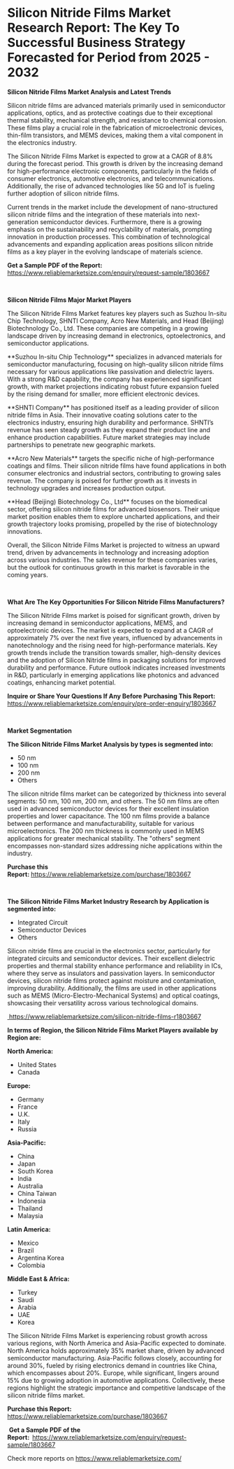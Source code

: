 <p><h1>Silicon Nitride Films Market Research Report: The Key To Successful Business Strategy Forecasted for Period from 2025 - 2032</h1></p><p><strong>Silicon Nitride Films Market Analysis and Latest Trends</strong></p>
<p><p>Silicon nitride films are advanced materials primarily used in semiconductor applications, optics, and as protective coatings due to their exceptional thermal stability, mechanical strength, and resistance to chemical corrosion. These films play a crucial role in the fabrication of microelectronic devices, thin-film transistors, and MEMS devices, making them a vital component in the electronics industry.</p><p>The Silicon Nitride Films Market is expected to grow at a CAGR of 8.8% during the forecast period. This growth is driven by the increasing demand for high-performance electronic components, particularly in the fields of consumer electronics, automotive electronics, and telecommunications. Additionally, the rise of advanced technologies like 5G and IoT is fueling further adoption of silicon nitride films.</p><p>Current trends in the market include the development of nano-structured silicon nitride films and the integration of these materials into next-generation semiconductor devices. Furthermore, there is a growing emphasis on the sustainability and recyclability of materials, prompting innovation in production processes. This combination of technological advancements and expanding application areas positions silicon nitride films as a key player in the evolving landscape of materials science.</p></p>
<p><strong>Get a Sample PDF of the Report:&nbsp;</strong> <a href="https://www.reliablemarketsize.com/enquiry/request-sample/1803667?utm_campaign=2747&utm_medium=2&utm_source=Github&utm_content=ia&utm_term=01042025&utm_id=silicon-nitride-films">https://www.reliablemarketsize.com/enquiry/request-sample/1803667</a></p>
<p>&nbsp;</p>
<p><strong>Silicon Nitride Films Major Market Players</strong></p>
<p><p>The Silicon Nitride Films Market features key players such as Suzhou In-situ Chip Technology, SHNTI Company, Acro New Materials, and Head (Beijing) Biotechnology Co., Ltd. These companies are competing in a growing landscape driven by increasing demand in electronics, optoelectronics, and semiconductor applications.</p><p>**Suzhou In-situ Chip Technology** specializes in advanced materials for semiconductor manufacturing, focusing on high-quality silicon nitride films necessary for various applications like passivation and dielectric layers. With a strong R&D capability, the company has experienced significant growth, with market projections indicating robust future expansion fueled by the rising demand for smaller, more efficient electronic devices.</p><p>**SHNTI Company** has positioned itself as a leading provider of silicon nitride films in Asia. Their innovative coating solutions cater to the electronics industry, ensuring high durability and performance. SHNTI’s revenue has seen steady growth as they expand their product line and enhance production capabilities. Future market strategies may include partnerships to penetrate new geographic markets.</p><p>**Acro New Materials** targets the specific niche of high-performance coatings and films. Their silicon nitride films have found applications in both consumer electronics and industrial sectors, contributing to growing sales revenue. The company is poised for further growth as it invests in technology upgrades and increases production output.</p><p>**Head (Beijing) Biotechnology Co., Ltd** focuses on the biomedical sector, offering silicon nitride films for advanced biosensors. Their unique market position enables them to explore uncharted applications, and their growth trajectory looks promising, propelled by the rise of biotechnology innovations.</p><p>Overall, the Silicon Nitride Films Market is projected to witness an upward trend, driven by advancements in technology and increasing adoption across various industries. The sales revenue for these companies varies, but the outlook for continuous growth in this market is favorable in the coming years.</p></p>
<p>&nbsp;</p>
<p><strong>What Are The Key Opportunities For Silicon Nitride Films Manufacturers?</strong></p>
<p><p>The Silicon Nitride Films market is poised for significant growth, driven by increasing demand in semiconductor applications, MEMS, and optoelectronic devices. The market is expected to expand at a CAGR of approximately 7% over the next five years, influenced by advancements in nanotechnology and the rising need for high-performance materials. Key growth trends include the transition towards smaller, high-density devices and the adoption of Silicon Nitride films in packaging solutions for improved durability and performance. Future outlook indicates increased investments in R&D, particularly in emerging applications like photonics and advanced coatings, enhancing market potential.</p></p>
<p><strong>Inquire or Share Your Questions If Any Before Purchasing This Report:</strong> <a href="https://www.reliablemarketsize.com/enquiry/pre-order-enquiry/1803667?utm_campaign=2747&utm_medium=2&utm_source=Github&utm_content=ia&utm_term=01042025&utm_id=silicon-nitride-films">https://www.reliablemarketsize.com/enquiry/pre-order-enquiry/1803667</a></p>
<p>&nbsp;</p>
<p><strong>Market Segmentation</strong></p>
<p><strong>The Silicon Nitride Films Market Analysis by types is segmented into:</strong></p>
<p><ul><li>50 nm</li><li>100 nm</li><li>200 nm</li><li>Others</li></ul></p>
<p><p>The silicon nitride films market can be categorized by thickness into several segments: 50 nm, 100 nm, 200 nm, and others. The 50 nm films are often used in advanced semiconductor devices for their excellent insulation properties and lower capacitance. The 100 nm films provide a balance between performance and manufacturability, suitable for various microelectronics. The 200 nm thickness is commonly used in MEMS applications for greater mechanical stability. The "others" segment encompasses non-standard sizes addressing niche applications within the industry.</p></p>
<p><strong>Purchase this Report:&nbsp;</strong><a href="https://www.reliablemarketsize.com/purchase/1803667?utm_campaign=2747&utm_medium=2&utm_source=Github&utm_content=ia&utm_term=01042025&utm_id=silicon-nitride-films">https://www.reliablemarketsize.com/purchase/1803667</a></p>
<p>&nbsp;</p>
<p><strong>The Silicon Nitride Films Market Industry Research by Application is segmented into:</strong></p>
<p><ul><li>Integrated Circuit</li><li>Semiconductor Devices</li><li>Others</li></ul></p>
<p><p>Silicon nitride films are crucial in the electronics sector, particularly for integrated circuits and semiconductor devices. Their excellent dielectric properties and thermal stability enhance performance and reliability in ICs, where they serve as insulators and passivation layers. In semiconductor devices, silicon nitride films protect against moisture and contamination, improving durability. Additionally, the films are used in other applications such as MEMS (Micro-Electro-Mechanical Systems) and optical coatings, showcasing their versatility across various technological domains.</p></p>
<p><a href="https://www.reliablemarketsize.com/silicon-nitride-films-r1803667?utm_campaign=2747&utm_medium=2&utm_source=Github&utm_content=ia&utm_term=01042025&utm_id=silicon-nitride-films">&nbsp;https://www.reliablemarketsize.com/silicon-nitride-films-r1803667</a></p>
<p><strong>In terms of Region, the Silicon Nitride Films Market Players available by Region are:</strong></p>
<p>
    <p> <strong> North America: </strong>
        <ul>
            <li>United States</li>
            <li>Canada</li>
        </ul>
        </p> 
    <p> <strong> Europe: </strong>
        <ul>
            <li>Germany</li>
            <li>France</li>
            <li>U.K.</li>
            <li>Italy</li>
            <li>Russia</li>
        </ul>
        </p> 
    <p> <strong> Asia-Pacific: </strong>
        <ul>
            <li>China</li>
            <li>Japan</li>
            <li>South Korea</li>
            <li>India</li>
            <li>Australia</li>
            <li>China Taiwan</li>
            <li>Indonesia</li>
            <li>Thailand</li>
            <li>Malaysia</li>
        </ul>
        </p> 
    <p> <strong> Latin America: </strong>
        <ul>
            <li>Mexico</li>
            <li>Brazil</li>
            <li>Argentina Korea</li>
            <li>Colombia</li>
        </ul>
        </p> 
    <p> <strong> Middle East & Africa: </strong>
        <ul>
            <li>Turkey</li>
            <li>Saudi</li>
            <li>Arabia</li>
            <li>UAE</li>
            <li>Korea</li>
        </ul>
    </p>
    </p>
<p><p>The Silicon Nitride Films Market is experiencing robust growth across various regions, with North America and Asia-Pacific expected to dominate. North America holds approximately 35% market share, driven by advanced semiconductor manufacturing. Asia-Pacific follows closely, accounting for around 30%, fueled by rising electronics demand in countries like China, which encompasses about 20%. Europe, while significant, lingers around 15% due to growing adoption in automotive applications. Collectively, these regions highlight the strategic importance and competitive landscape of the silicon nitride films market.</p></p>
<p><strong>Purchase this Report: </strong><a href="https://www.reliablemarketsize.com/purchase/1803667?utm_campaign=2747&utm_medium=2&utm_source=Github&utm_content=ia&utm_term=01042025&utm_id=silicon-nitride-films">https://www.reliablemarketsize.com/purchase/1803667</a></p>
<p>&nbsp;<strong>Get a Sample PDF of the Report:&nbsp;&nbsp;</strong><a href="https://www.reliablemarketsize.com/enquiry/request-sample/1803667?utm_campaign=2747&utm_medium=2&utm_source=Github&utm_content=ia&utm_term=01042025&utm_id=silicon-nitride-films">https://www.reliablemarketsize.com/enquiry/request-sample/1803667</a></p>
<p><strong></strong></p>
<p>Check more reports on <a href="https://www.reliablemarketsize.com/?utm_campaign=2747&utm_medium=2&utm_source=Github&utm_content=ia&utm_term=01042025&utm_id=silicon-nitride-films">https://www.reliablemarketsize.com/</a></p>